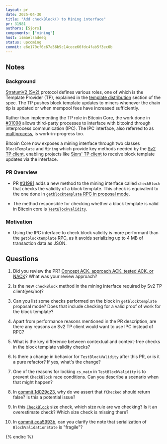 ```yaml
---
layout: pr
date: 2025-04-30
title: "Add checkBlock() to Mining interface"
pr: 31981
authors: [Sjors]
components: ["mining"]
host: ismaelsadeeq
status: upcoming
commit: e6e170cf6c67a56b9c14cece66fdc4fab5f3ec6b
---
```


## Notes

### Background

[StratumV2 (Sv2)](https://github.com/stratum-mining/sv2-spec/tree/main) protocol defines various roles, one of which is the Template Provider (TP), explained in the [template distribution](https://github.com/stratum-mining/sv2-spec/blob/main/07-Template-Distribution-Protocol.md) section of the spec. The TP pushes block template updates to miners whenever the chain tip is updated or when mempool fees have increased sufficiently.

Rather than implementing the TP role in Bitcoin Core, the work done in [#31098](https://github.com/bitcoin/bitcoin/issues/31098) allows third-party processes to interface with bitcoind through interprocess communication (IPC). The IPC interface, also referred to as [multiprocess](https://github.com/bitcoin/bitcoin/issues/28722), is work-in-progress too.

Bitcoin Core now exposes a mining interface through two classes `BlockTemplate` and `Mining` which provide key methods needed by the [Sv2 TP client](https://github.com/stratum-mining/sv2-spec/blob/main/07-Template-Distribution-Protocol.md), enabling projects like [Sjors' TP client](https://github.com/Sjors/bitcoin/tree/mining-interfaces) to receive block template updates via the interface.

### PR Overview
- PR [#31981](https://github.com/bitcoin/bitcoin/pull/31981) adds a new method to the mining interface called `checkBlock` that checks the validity of a block template. This check is equivalent to the one done in [`getblocktemplate` RPC in proposal mode](https://github.com/bitcoin/bitcoin/blob/9efe5466885862bc1fb830524f7ce23e785fcac0/src/rpc/mining.cpp#L724-L750). 

- The method responsible for checking whether a block template is valid in Bitcoin core is [`TestBlockValidity`](https://github.com/bitcoin/bitcoin/blob/9efe5466885862bc1fb830524f7ce23e785fcac0/src/validation.h#L387).

### Motivation

- Using the IPC interface to check block validity is more performant than the `getblocktemplate` RPC, as it avoids serializing up to 4 MB of transaction data as JSON.

## Questions

1. Did you review the PR? [Concept ACK, approach ACK, tested ACK, or NACK](https://github.com/bitcoin/bitcoin/blob/master/CONTRIBUTING.md#peer-review)? What was your review approach?

2. Is the new `checkBlock` method in the mining interface required by Sv2 TP client(yes/no)?

3. Can you list some checks performed on the block in `getblocktemplate` proposal mode? Does that include checking for a valid proof of work for the block template?

4. Apart from performance reasons mentioned in the PR description, are there any reasons an Sv2 TP client would want to use IPC instead of RPC?

5. What is the key difference between contextual and context-free checks in the block template validity checks?

6. Is there a change in behavior for `TestBlockValidity` after this PR, or is it a pure refactor? If yes, what's the change?

7. One of the reasons for locking `cs_main` in `TestBlockValidity` is to prevent `CheckBlock` race conditions. Can you describe a scenario when that might happen?

8. In [commit 1d029c23](https://github.com/bitcoin-core-review-club/bitcoin/blob/e6e170cf6c67a56b9c14cece66fdc4fab5f3ec6b/src/validation.cpp#L4662), why do we assert that `fChecked` should return false? Is this a potential issue?

9. In this [`CheckBlock`](https://github.com/bitcoin/bitcoin/blob/9efe5466885862bc1fb830524f7ce23e785fcac0/src/validation.cpp#L4078) size check, which size rule are we checking? Is it an overestimate check? Which size check is missing there?

10. In [commit cca5993b](https://github.com/bitcoin-core-review-club/bitcoin/commit/cca5993b26e6223af31fe1ef5bf8a319cb87cf93), can you clarify the note that serialization of `BlockValidationState` is "fragile"?


<!-- TODO: After a meeting, uncomment and add meeting log between the irc tags
## Meeting Log

### Meeting 1

{% irc %}
-->
<!-- TODO: For additional meetings, add the logs to the same irc block. This ensures line numbers keep increasing, avoiding hyperlink conflicts for identical line numbers across meetings.

### Meeting 2

-->
{% endirc %}
